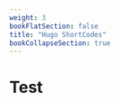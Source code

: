 ```yaml
---
weight: 3
bookFlatSection: false
title: "Hugo ShortCodes"
bookCollapseSection: true
---
```



# Test
